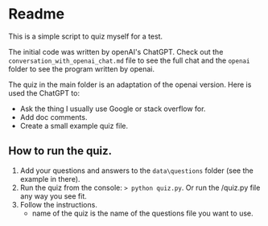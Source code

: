 # Readme
This is a simple script to quiz myself for a test.

The initial code was written by openAI's ChatGPT. Check out the `conversation_with_openai_chat.md` file to see the full chat and the `openai` folder to see the program written by openai. 

The quiz in the main folder is an adaptation of the openai version. 
Here is used the ChatGPT to:
 - Ask the thing I usually use Google or stack overflow for.
 - Add doc comments.
 - Create a small example quiz file.

## How to run the quiz. 

1. Add your questions and answers to the `data\questions` folder (see the example in there).
2. Run the quiz from the console: `> python quiz.py`. Or run the /quiz.py file any way you see fit.
3. Follow the instructions. 
   - name of the quiz is the name of the questions file you want to use.


